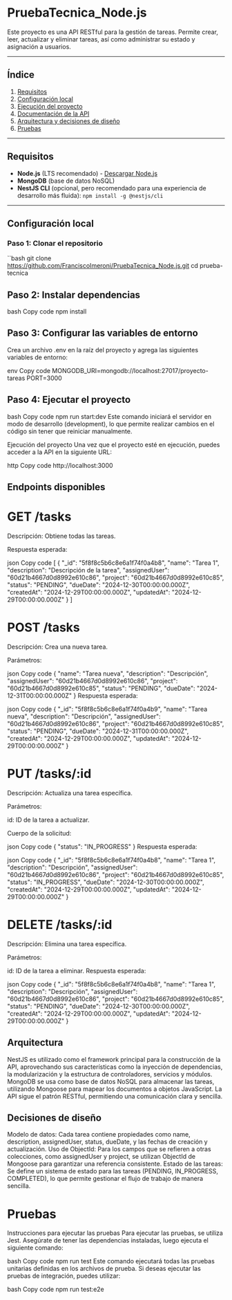 # PruebaTecnica_Node.js

Este proyecto es una API RESTful para la gestión de tareas. Permite crear, leer, actualizar y eliminar tareas, así como administrar su estado y asignación a usuarios.

---

## Índice

1. [Requisitos](#requisitos)
2. [Configuración local](#configuración-local)
3. [Ejecución del proyecto](#ejecución-del-proyecto)
4. [Documentación de la API](#documentación-de-la-api)
5. [Arquitectura y decisiones de diseño](#arquitectura-y-decisiones-de-diseño)
6. [Pruebas](#pruebas)

---

## Requisitos

- **Node.js** (LTS recomendado) - [Descargar Node.js](https://nodejs.org/)
- **MongoDB** (base de datos NoSQL)
- **NestJS CLI** (opcional, pero recomendado para una experiencia de desarrollo más fluida): `npm install -g @nestjs/cli`

---

## Configuración local

### Paso 1: Clonar el repositorio

``bash
git clone https://github.com/FranciscoImeroni/PruebaTecnica_Node.js.git
cd prueba-tecnica


## Paso 2: Instalar dependencias
bash
Copy code
npm install

## Paso 3: Configurar las variables de entorno
Crea un archivo .env en la raíz del proyecto y agrega las siguientes variables de entorno:

env
Copy code
MONGODB_URI=mongodb://localhost:27017/proyecto-tareas
PORT=3000

## Paso 4: Ejecutar el proyecto
bash
Copy code
npm run start:dev
Este comando iniciará el servidor en modo de desarrollo (development), lo que permite realizar cambios en el código sin tener que reiniciar manualmente.

Ejecución del proyecto
Una vez que el proyecto esté en ejecución, puedes acceder a la API en la siguiente URL:

http
Copy code
http://localhost:3000

## Endpoints disponibles
# GET /tasks

Descripción: Obtiene todas las tareas.

Respuesta esperada:

json
Copy code
[
  {
    "_id": "5f8f8c5b6c8e6a1f74f0a4b8",
    "name": "Tarea 1",
    "description": "Descripción de la tarea",
    "assignedUser": "60d21b4667d0d8992e610c86",
    "project": "60d21b4667d0d8992e610c85",
    "status": "PENDING",
    "dueDate": "2024-12-30T00:00:00.000Z",
    "createdAt": "2024-12-29T00:00:00.000Z",
    "updatedAt": "2024-12-29T00:00:00.000Z"
  }
]

# POST /tasks

Descripción: Crea una nueva tarea.

Parámetros:

json
Copy code
{
  "name": "Tarea nueva",
  "description": "Descripción",
  "assignedUser": "60d21b4667d0d8992e610c86",
  "project": "60d21b4667d0d8992e610c85",
  "status": "PENDING",
  "dueDate": "2024-12-31T00:00:00.000Z"
}
Respuesta esperada:

json
Copy code
{
  "_id": "5f8f8c5b6c8e6a1f74f0a4b9",
  "name": "Tarea nueva",
  "description": "Descripción",
  "assignedUser": "60d21b4667d0d8992e610c86",
  "project": "60d21b4667d0d8992e610c85",
  "status": "PENDING",
  "dueDate": "2024-12-31T00:00:00.000Z",
  "createdAt": "2024-12-29T00:00:00.000Z",
  "updatedAt": "2024-12-29T00:00:00.000Z"
}

# PUT /tasks/:id

Descripción: Actualiza una tarea específica.

Parámetros:

id: ID de la tarea a actualizar.

Cuerpo de la solicitud:

json
Copy code
{
  "status": "IN_PROGRESS"
}
Respuesta esperada:

json
Copy code
{
  "_id": "5f8f8c5b6c8e6a1f74f0a4b8",
  "name": "Tarea 1",
  "description": "Descripción",
  "assignedUser": "60d21b4667d0d8992e610c86",
  "project": "60d21b4667d0d8992e610c85",
  "status": "IN_PROGRESS",
  "dueDate": "2024-12-30T00:00:00.000Z",
  "createdAt": "2024-12-29T00:00:00.000Z",
  "updatedAt": "2024-12-29T00:00:00.000Z"
}

 # DELETE /tasks/:id

Descripción: Elimina una tarea específica.

Parámetros:

id: ID de la tarea a eliminar.
Respuesta esperada:

json
Copy code
{
  "_id": "5f8f8c5b6c8e6a1f74f0a4b8",
  "name": "Tarea 1",
  "description": "Descripción",
  "assignedUser": "60d21b4667d0d8992e610c86",
  "project": "60d21b4667d0d8992e610c85",
  "status": "PENDING",
  "dueDate": "2024-12-30T00:00:00.000Z",
  "createdAt": "2024-12-29T00:00:00.000Z",
  "updatedAt": "2024-12-29T00:00:00.000Z"
}


## Arquitectura
NestJS es utilizado como el framework principal para la construcción de la API, aprovechando sus características como la inyección de dependencias, la modularización y la estructura de controladores, servicios y módulos.
MongoDB se usa como base de datos NoSQL para almacenar las tareas, utilizando Mongoose para mapear los documentos a objetos JavaScript.
La API sigue el patrón RESTful, permitiendo una comunicación clara y sencilla.

## Decisiones de diseño
Modelo de datos: Cada tarea contiene propiedades como name, description, assignedUser, status, dueDate, y las fechas de creación y actualización.
Uso de ObjectId: Para los campos que se refieren a otras colecciones, como assignedUser y project, se utilizan ObjectId de Mongoose para garantizar una referencia consistente.
Estado de las tareas: Se define un sistema de estado para las tareas (PENDING, IN_PROGRESS, COMPLETED), lo que permite gestionar el flujo de trabajo de manera sencilla.

# Pruebas
Instrucciones para ejecutar las pruebas
Para ejecutar las pruebas, se utiliza Jest. Asegúrate de tener las dependencias instaladas, luego ejecuta el siguiente comando:

bash
Copy code
npm run test
Este comando ejecutará todas las pruebas unitarias definidas en los archivos de prueba. Si deseas ejecutar las pruebas de integración, puedes utilizar:

bash
Copy code
npm run test:e2e